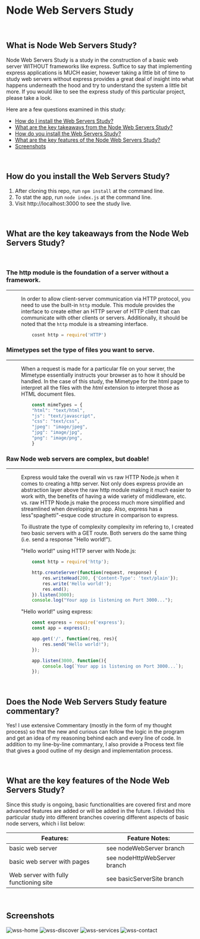 # Node Web Servers Study

<br>

## What is Node Web Servers Study?
Node Web Servers Study is a study in the construction of a basic web server WITHOUT frameworks like express.  Suffice to say that implementing express applications is MUCH easier, however taking a little bit of time to study web servers without express provides a great deal of insight into what happens underneath the hood and try to understand the system a little bit more.  If you would like to see the express study of this particular project, please take a look.

Here are a few questions examined in this study:

* [How do I install the Web Servers Study?](#How-do-you-install-the-Web-Servers-Study)
* [What are the key takeaways from the Node Web Servers Study?](#What-are-the-key-takeaways-from-the-Node-Web-Servers-Study)
* [How do you install the Web Servers Study?](#How-do-you-install-the-Web-Servers-Study)
* [What are the key features of the Node Web Servers Study?](#What-are-the-key-features-of-the-Node-Web-Servers-Study)
* [Screenshots](#Screenshots)

<br>

## How do you install the Web Servers Study?
1. After cloning this repo, run ```npm install``` at the command line.
2. To stat the app, run ```node index.js``` at the command line.
3. Visit http://localhost:3000 to see the study live.

<br>

## What are the key takeaways from the Node Web Servers Study?

<br>

<dl>

### The http module is the foundation of a server without a framework.
--------
<dd>

In order to allow client-server communication via HTTP protocol, you need to use the built-in ``` http ``` module.  This module provides the interface to create either an HTTP server of HTTP client that can communicate with other clients or servers. Additionally, it should be noted that the ```http``` module is a streaming interface. 

```JavaScript
    cosnt http = require('HTTP')
```


</dd>

### Mimetypes set the type of files you want to serve.
--------
<dd>

 When a request is made for a particular file on your server, the Mimetype essentially instructs your browser as to how it should be handled. In the case of this study, the Mimetype for the html page to interpret all the files with the *html* extension to interpret those as HTML document files. 


```JavaScript
    const mimeTypes = { 
    "html": "text/html",                                         // serve html...
    "js": "text/javascript",                                     // ... and javascript files 
    "css": "text/css",                                           // ... and css files         
    "jpeg": "image/jpeg",                                        // ... and jpeg images
    "jpg": "image/jpg",                                          // ... and jpg images
    "png": "image/png",                                          // ... and png images
    }  
```

</dd>

### Raw Node web servers are complex, but doable! 
--------
<dd>

Express would take the overall win vs raw HTTP Node.js when it comes to creating a http server. Not only does express provide an abstraction layer above the raw http module making it *much* easier to work with, the benefits of having a wide variety of middleware, etc. vs. raw HTTP Node.js make the process much more simplified and streamlined when developing an app. Also, express has a less"spaghetti"-esque code structure in comparison to express.

To illustrate the type of complexity complexity im refering to, I created two basic servers with a GET route. Both servers do the same thing (i.e. send a response "Hello world!"). 

"Hello world!" using HTTP server with Node.js:
```JavaScript
    const http = require('http');

    http.createServer(function(request, response) {      
        res.writeHead(200, {'Content-Type': 'text/plain'});   
        res.write('Hello world!');
        res.end();
    }).listen(3000);
    console.log("Your app is listening on Port 3000...");
```

"Hello world!" using express:
```JavaScript
    const express = require('express');
    const app = express();

    app.get('/', function(req, res){
        res.send("Hello world!");
    });

    app.listen(3000, function(){
        console.log(`Your app is listening on Port 3000...`);
    });

```

</dd>

</dl>


<br>

## Does the Node Web Servers Study feature commentary?
Yes! I use extensive Commentary (mostly in the form of my thought process) so that the new and curious can follow the logic in the program and get an idea of my reasoning behind each and every line of code.  In addition to my line-by-line commantary, I also provide a Process text file that gives a good outline of my design and implementation process. 

<br>

## What are the key features of the Node Web Servers Study?
Since this study is ongoing, basic functionalities are covered first and more advanced features are added or will be added in the future.  I divided this particular study into different branches covering different aspects of basic node servers, which i list below:


| **Features:**                            | **Feature Notes:**                             |
| ---------------------------------------- | ----------------------------------------------|
| basic web server                             |  see nodeWebServer branch             |
| basic web server with pages                             |  see nodeHttpWebServer branch               |
| Web server with fully functioning site                            |  see basicServerSite branch               |



<br>

## Screenshots
![wss-home](https://user-images.githubusercontent.com/37447586/61836087-85a10c00-ae33-11e9-8de5-f179fee1e74c.png)
![wss-discover](https://user-images.githubusercontent.com/37447586/61836088-85a10c00-ae33-11e9-8a21-2f29ea9bf5d1.png)
![wss-services](https://user-images.githubusercontent.com/37447586/61836089-85a10c00-ae33-11e9-9623-38bc7e896361.png)
![wss-contact](https://user-images.githubusercontent.com/37447586/61836090-85a10c00-ae33-11e9-8d26-b62cfdee15c4.png)

